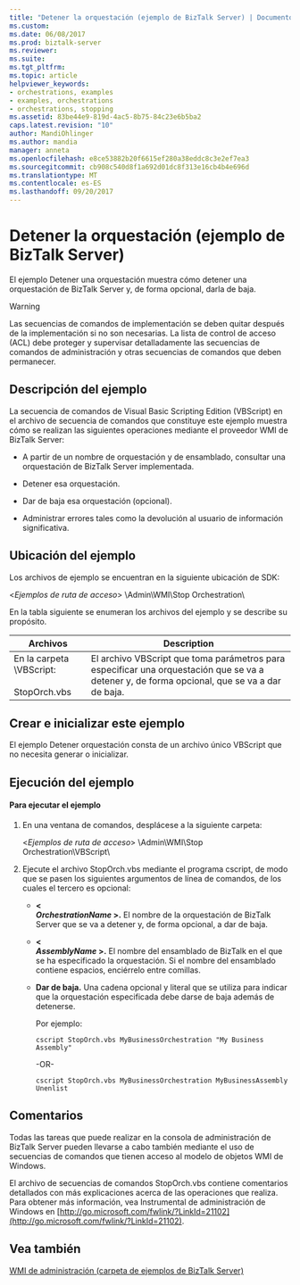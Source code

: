 ```yaml
---
title: "Detener la orquestación (ejemplo de BizTalk Server) | Documentos de Microsoft"
ms.custom: 
ms.date: 06/08/2017
ms.prod: biztalk-server
ms.reviewer: 
ms.suite: 
ms.tgt_pltfrm: 
ms.topic: article
helpviewer_keywords:
- orchestrations, examples
- examples, orchestrations
- orchestrations, stopping
ms.assetid: 83be44e9-819d-4ac5-8b75-84c23e6b5ba2
caps.latest.revision: "10"
author: MandiOhlinger
ms.author: mandia
manager: anneta
ms.openlocfilehash: e8ce53882b20f6615ef280a38eddc8c3e2ef7ea3
ms.sourcegitcommit: cb908c540d8f1a692d01dc8f313e16cb4b4e696d
ms.translationtype: MT
ms.contentlocale: es-ES
ms.lasthandoff: 09/20/2017
---
```

# <a name="stop-orchestration-biztalk-server-sample"></a>Detener la orquestación (ejemplo de BizTalk Server)
El ejemplo Detener una orquestación muestra cómo detener una orquestación de BizTalk Server y, de forma opcional, darla de baja.  
  
> [!WARNING]
>  Las secuencias de comandos de implementación se deben quitar después de la implementación si no son necesarias. La lista de control de acceso (ACL) debe proteger y supervisar detalladamente las secuencias de comandos de administración y otras secuencias de comandos que deben permanecer.  
  
## <a name="what-this-sample-does"></a>Descripción del ejemplo  
 La secuencia de comandos de Visual Basic Scripting Edition (VBScript) en el archivo de secuencia de comandos que constituye este ejemplo muestra cómo se realizan las siguientes operaciones mediante el proveedor WMI de BizTalk Server:  
  
-   A partir de un nombre de orquestación y de ensamblado, consultar una orquestación de BizTalk Server implementada.  
  
-   Detener esa orquestación.  
  
-   Dar de baja esa orquestación (opcional).  
  
-   Administrar errores tales como la devolución al usuario de información significativa.  
  
## <a name="where-to-find-this-sample"></a>Ubicación del ejemplo  
 Los archivos de ejemplo se encuentran en la siguiente ubicación de SDK:  
  
 \<*Ejemplos de ruta de acceso*> \Admin\WMI\Stop Orchestration\  
  
 En la tabla siguiente se enumeran los archivos del ejemplo y se describe su propósito.  
  
|Archivos|Description|  
|---------------|-----------------|  
|En la carpeta \VBScript:<br /><br /> StopOrch.vbs|El archivo VBScript que toma parámetros para especificar una orquestación que se va a detener y, de forma opcional, que se va a dar de baja.|  
  
## <a name="building-and-initializing-this-sample"></a>Crear e inicializar este ejemplo  
 El ejemplo Detener orquestación consta de un archivo único VBScript que no necesita generar o inicializar.  
  
## <a name="running-this-sample"></a>Ejecución del ejemplo  
  
#### <a name="to-run-this-sample"></a>Para ejecutar el ejemplo  
  
1.  En una ventana de comandos, desplácese a la siguiente carpeta:  
  
     \<*Ejemplos de ruta de acceso*> \Admin\WMI\Stop Orchestration\VBScript\  
  
2.  Ejecute el archivo StopOrch.vbs mediante el programa cscript, de modo que se pasen los siguientes argumentos de línea de comandos, de los cuales el tercero es opcional:  
  
    -   **\<**   
         ***OrchestrationName* >.** El nombre de la orquestación de BizTalk Server que se va a detener y, de forma opcional, a dar de baja.  
  
    -   **\<**   
         ***AssemblyName* >.** El nombre del ensamblado de BizTalk en el que se ha especificado la orquestación. Si el nombre del ensamblado contiene espacios, enciérrelo entre comillas.  
  
    -   **Dar de baja.** Una cadena opcional y literal que se utiliza para indicar que la orquestación especificada debe darse de baja además de detenerse.  
  
         Por ejemplo:  
  
        ```  
        cscript StopOrch.vbs MyBusinessOrchestration "My Business Assembly"  
        ```  
  
         -OR-  
  
        ```  
        cscript StopOrch.vbs MyBusinessOrchestration MyBusinessAssembly Unenlist  
        ```  
  
## <a name="comments"></a>Comentarios  
 Todas las tareas que puede realizar en la consola de administración de BizTalk Server pueden llevarse a cabo también mediante el uso de secuencias de comandos que tienen acceso al modelo de objetos WMI de Windows.  
  
 El archivo de secuencias de comandos StopOrch.vbs contiene comentarios detallados con más explicaciones acerca de las operaciones que realiza. Para obtener más información, vea Instrumental de administración de Windows en [http://go.microsoft.com/fwlink/?LinkId=21102](http://go.microsoft.com/fwlink/?LinkId=21102).  
  
## <a name="see-also"></a>Vea también  
 [WMI de administración (carpeta de ejemplos de BizTalk Server)](../core/admin-wmi-biztalk-server-samples-folder.md)